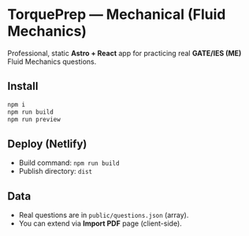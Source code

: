 # TorquePrep — Mechanical (Fluid Mechanics)

Professional, static **Astro + React** app for practicing real **GATE/IES (ME)** Fluid Mechanics questions.

## Install
```bash
npm i
npm run build
npm run preview
```

## Deploy (Netlify)
- Build command: `npm run build`
- Publish directory: `dist`

## Data
- Real questions are in `public/questions.json` (array).
- You can extend via **Import PDF** page (client-side).
